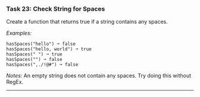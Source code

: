 ### Task 23: Check String for Spaces
Create a function that returns true if a string contains any spaces.

*Examples:*
```
hasSpaces("hello") ➞ false
hasSpaces("hello, world") ➞ true
hasSpaces(" ") ➞ true
hasSpaces("") ➞ false
hasSpaces(",./!@#") ➞ false
```
*Notes:*
An empty string does not contain any spaces.
Try doing this without RegEx.
***